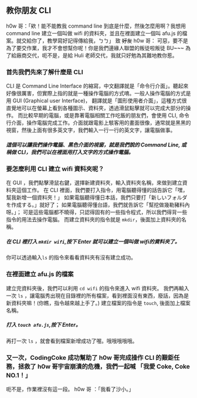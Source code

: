 ## 教你朋友 CLI

h0w 哥：「欸！能不能教我 command line 到底是什麼，然後怎麼用啊？我想用 command line 建立一個叫做 wifi 的資料夾，並且在裡面建立一個叫 afu.js 的檔案。就交給你了，教學寫好記得傳給我，ㄅㄅ」
致 ~~好友~~ h0w 哥：
可惡，要不是為了要交作業，我才不會想幫你呢！你是我們邊緣人聯盟的叛徒啦叛徒 BU~~~
為了給廠商交代，呃不是，是給 Huli 老師交代，我就只好勉為其難地教你惹。
### 首先我們先來了解什麼是 CLI
CLI 是 Command Line Interface 的縮寫，中文翻譯就是「命令行介面」。聽起來好像很厲害，但實際上指的就是一種操作電腦的方式唷。一般人操作電腦的方式是用 GUI (Graphical user Interface)， 翻譯就是「圖形使用者介面」，這種方式很直覺地可以在螢幕上看到各種圖示、資料夾，透過滑鼠點擊就可以完成大部分的操作。
而比較早期的電腦，或是靠著電腦相關工作吃飯的朋友們，會使用 CLI, 命令行介面，操作電腦完成工作。介面就跟電影上駭客用的畫面很像，通常就是黑黑的視窗，然後上面有很多英文字，我們輸入一行一行的英文字，讓電腦做事。
##### 這個可以讓我們操作電腦、黑色介面的視窗，就是我們說的 Command Line, 或稱做 CLI，我們可以在裡面用打入文字的方式操作電腦。

### 要怎麼利用 CLI 建立 wifi 資料夾呢？
在 GUI ，我們點擊滑鼠右鍵，選擇新建資料夾，輸入資料夾名稱，來做到建立資料夾這個工作。
在 CLI 裡面，我們要打入指令，用電腦聽得懂的話告訴它「嘿，幫我新增一個資料夾！」
如果電腦聽得懂日本話，我們只要打「新しいフォルダを作成する。」就好了；
如果電腦聽得懂台語，我們就告訴它「幫挖做幾勒豬料內呀。」；
可是這些電腦都不曉得，只認得固有的一些指令程式，所以我們得背一些指令的用法去操作電腦。
而建立資料夾的指令就是 `mkdir`，後面加上資料夾的名稱。
##### 在 CLI 裡打入 `mkdir wifi`,按下 Enter 就可以建立一個叫做 wifi的資料夾了。
你可以透過輸入`ls` 的指令來看看資料夾有沒有建立成功。

### 在裡面建立 afu.js 的檔案
建立完資料夾後，我們可以利用 `cd wifi` 的指令來進入 wifi 資料夾。
我們再輸入一次 `ls` ，讓電腦秀出現在目錄裡的所有檔案，看到裡面沒有東西，廢話，因為是新資料夾嘛！(你瞧，指令越來越上手了。)
建立檔案的指令是 `touch`, 後面加上檔案名稱。
##### 打入 `touch afu.js`,按下 Enter。
再打一次 `ls` ，就會看到檔案新增成功了喔。哦哦哦哦哦。

### 又一次，CodingCoke 成功幫助了 h0w 哥完成操作 CLI 的艱鉅任務，拯救了 h0w 哥宇宙崩潰的危機，我們一起喊 「我愛 Coke, Coke NO.1！」
呃不是，作業裡沒有這一段。
h0w 哥 ：「我看了沙小。」


